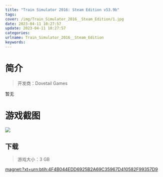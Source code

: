 ```yaml
---
title: "Train Simulator 2016: Steam Edition v53.9b"
tags: 
cover: /img/Train_Simulator_2016__Steam_Edition/1.jpg
date: 2023-04-11 10:27:57
update: 2023-04-11 10:27:57
categories: 
urlname: Train_Simulator_2016__Steam_Edition
keywords: 
---
```

# 简介

> 开发商：Dovetail Games

暂无

# 游戏截图

![](/img/Train_Simulator_2016__Steam_Edition/2.jpg)


## 下载

> 游戏大小：3 GB

[magnet:?xt=urn:btih:4F4B044EDD6925B2A69C35967D410582F99357D9](magnet:?xt=urn:btih:4F4B044EDD6925B2A69C35967D410582F99357D9)